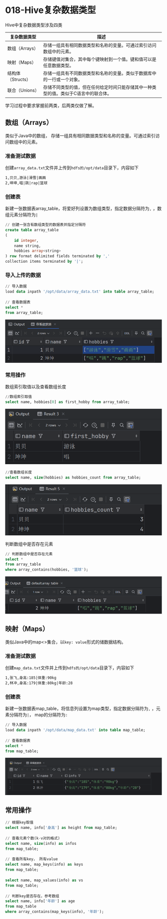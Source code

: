 # 018-Hive复杂数据类型

Hive中复杂数据类型涉及四类

| 复杂数据类型      | 描述                                                         |
| ----------------- | ------------------------------------------------------------ |
| 数组（Arrays）    | 存储一组具有相同数据类型和名称的变量。可通过索引访问数组中的元素。 |
| 映射（Maps）      | 存储键值对集合，其中每个键映射到一个值。键和值可以是任意数据类型。 |
| 结构体（Structs） | 存储一组具有不同数据类型和名称的变量。类似于数据库中的一行或一个对象。 |
| 联合（Unions）    | 存储不同类型的值，但在任何给定时间只能存储其中一种类型的值。类似于C语言中的联合体。 |

学习过程中要求掌握前两类，后两类仅做了解。



## 数组（Arrays）

类似于Java中的数组，  存储一组具有相同数据类型和名称的变量。可通过索引访问数组中的元素。

### 准备测试数据

创建`array_data.txt`文件并上传到`hdfs的/opt/data`目录下，内容如下

```tex
1,贝贝,游泳|滑雪|画画
2,坤坤,唱|跳|rap|篮球
```

### 创建表

新建一张数据表array_table，将爱好列设置为数组类型，指定数据分隔符为`,`  ，数组元素分隔符为`|`

```sql
// 创建一张含有数组类型的数据表并指定分隔符
create table array_table
(
    id integer,
    name string,
    hobbies array<string>
) row format delimited fields terminated by ','
collection items terminated by '|';
```

### 导入上传的数据

```sql
// 导入数据
load data inpath '/opt/data/array_data.txt' into table array_table;

// 查看数据表
select *
from array_table;
```

![image-20241002235807092](./assets/image-20241002235807092.png)

### 常用操作

数组索引取值以及查看数组长度

```sql
//数组索引取值
select name, hobbies[0] as first_hobby from array_table;
```

![image-20241003000057977](./assets/image-20241003000057977.png)

```sql
//查看数组长度
select name, size(hobbies) as hobbies_count from array_table;
```

![image-20241003000254601](./assets/image-20241003000254601.png)

判断数组中是否存在元素

```sql
// 判断数组中是否存在元素
select *
from array_table
where array_contains(hobbies, '篮球');
```

![image-20241003000500713](./assets/image-20241003000500713.png)

## 映射（Maps）

类似Java中的map<>集合，以`key: value`形式的储数据结构。

### 准备测试数据

创建`map_data.txt`文件并上传到`hdfs的/opt/data`目录下，内容如下

```tex
1,张飞,身高:185|体重:90kg
2,林冲,身高:179|体重:80kg|年龄:28
```

### 创建表

新建一张数据表map_table，将信息列设置为map类型，指定数据分隔符为`,`  ，元素分隔符为`|`， map的分隔符为`:`

```sql
// 导入数据
load data inpath '/opt/data/map_data.txt' into table map_table;

// 查看数据表
select *
from map_table;
```

![image-20241003002041139](./assets/image-20241003002041139.png)

## 常用操作

```sql
// 根据key取值
select name, info['身高'] as height from map_table;

// 查看元素个数(k-v对的格式)
select name, size(info) as infos
from map_table;

// 查看所有key， 所有value
select name, map_keys(info) as keys
from map_table;

select name, map_values(info) as vs
from map_table;

// 判断key是否存在，参考数组
select name, info['年龄'] as age
from map_table
where array_contains(map_keys(info), '年龄');

```

